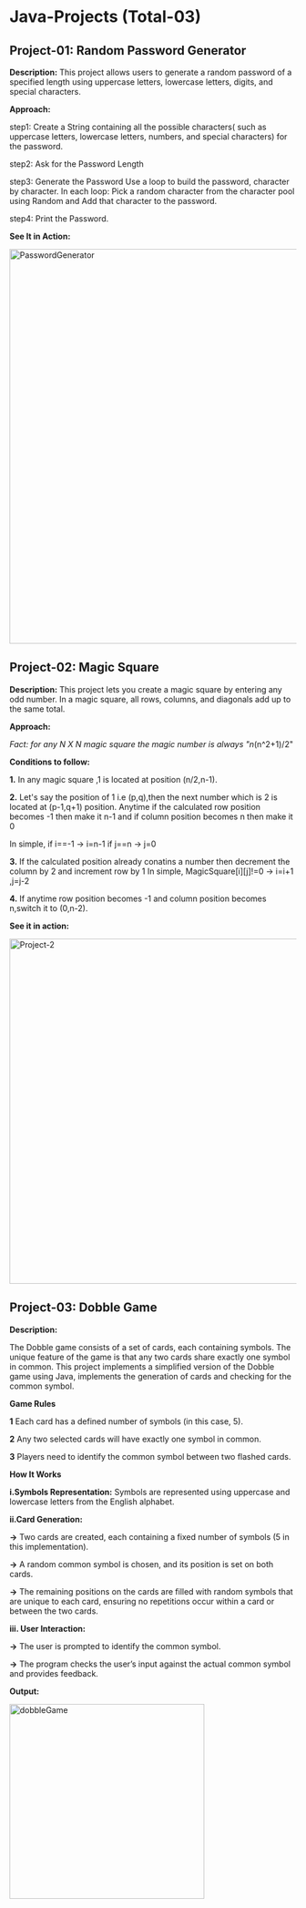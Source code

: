 # Java-Projects (Total-03)

 ## **Project-01: Random Password Generator**

**Description:**
  This project allows users to generate a random password of a specified length using uppercase letters, lowercase letters, digits, and special characters.
  
**Approach:**

  step1: Create a String containing all the possible characters( such as uppercase letters, lowercase letters, numbers, 
  and 
  special characters) for the password.
  
  step2: Ask for the Password Length
  
  step3: Generate the Password
    Use a loop to build the password, character by character.
    In each loop: Pick a random character from the character pool using Random and Add that character to the password.
    
  step4: Print the Password.
  
**See It in Action:**

<img width="693" alt="PasswordGenerator" src="https://github.com/user-attachments/assets/7ea3be82-e3ae-4503-bed1-d17bd3517f71">



## **Project-02: Magic Square**

**Description:**
 This project lets you create a magic square by entering any odd number. In a magic square, all rows, columns, and diagonals add up to the same total. 

**Approach:**

  *Fact: for any N X N magic square the magic number is always "n*(n^2+1)/2"

  **Conditions to follow:**
  
   **1.** In any magic square ,1 is located at position (n/2,n-1).

   **2.** Let's say the position of 1 i.e (p,q),then the next number which is 2 is located at (p-1,q+1) position.
   Anytime if the calculated row position becomes -1 then make it n-1 and if column position becomes n then make it 0
   
   In simple, if i==-1 -> i=n-1
              if j==n  -> j=0

   **3.** If the calculated position already conatins a number then decrement the column by 2 and increment row by 1
   In simple, MagicSquare[i][j]!=0 -> i=i+1 ,j=j-2

   **4.** If anytime row position becomes -1 and column position becomes n,switch it to (0,n-2).

   **See it in action:**

   <img width="606" alt="Project-2" src="https://github.com/user-attachments/assets/16105955-f993-459a-9bc1-8c442946e42b">


   ## **Project-03: Dobble Game**

   **Description:**

   The Dobble game consists of a set of cards, each containing symbols. The unique feature of the game is that any two cards share exactly one symbol in common. This project implements a simplified version of the Dobble game using Java, 
   implements the generation of cards and checking for the common symbol.

   **Game Rules**
   
   **1** Each card has a defined number of symbols (in this case, 5).
   
   **2** Any two selected cards will have exactly one symbol in common.
   
   **3** Players need to identify the common symbol between two flashed cards.

   **How It Works**

   **i.Symbols Representation:** Symbols are represented using uppercase and lowercase letters from the English alphabet.
   
   **ii.Card Generation:**
   
   **->** Two cards are created, each containing a fixed number of symbols (5 in this implementation).
      
   **->** A random common symbol is chosen, and its position is set on both cards.
      
   **->** The remaining positions on the cards are filled with random symbols that are unique to each card, ensuring no repetitions occur within a card or between the two cards.
   
   **iii. User Interaction:**
   
   **->** The user is prompted to identify the common symbol.
    
   **->** The program checks the user’s input against the actual common symbol and provides feedback.

   **Output:**

   <img width="342" alt="dobbleGame" src="https://github.com/user-attachments/assets/5fb437fd-4b62-4f4b-802d-d7d757378d36">



   
  
